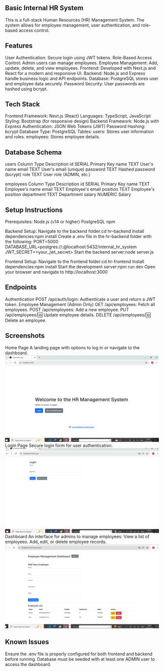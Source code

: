 ## Basic Internal HR System
This is a full-stack Human Resources (HR) Management System. The system allows for employee management, user authentication, and role-based access control.


## Features
User Authentication: Secure login using JWT tokens.
Role-Based Access Control: Admin users can manage employees.
Employee Management: Add, update, delete, and view employees.
Frontend: Developed with Next.js and React for a modern and responsive UI.
Backend: Node.js and Express handle business logic and API endpoints.
Database: PostgreSQL stores user and employee data securely.
Password Security: User passwords are hashed using bcrypt.

## Tech Stack
Frontend
    Framework: Next.js (React)
    Languages: TypeScript, JavaScript
    Styling: Bootstrap (for responsive design)
Backend
    Framework: Node.js with Express
    Authentication: JSON Web Tokens (JWT)
    Password Hashing: bcrypt
Database
    Type: PostgreSQL
    Tables:
        users: Stores user information and roles.
        employees: Stores employee details.

## Database Schema
users
    Column	    Type	    Description
    id	        SERIAL	    Primary Key
    name	    TEXT	    User's name
    email	    TEXT	    User's email (unique)
    password	TEXT	    Hashed password (bcrypt)
    role	    TEXT	    User role (ADMIN, etc.)

employees
    Column	    Type	    Description
    id	        SERIAL	    Primary Key
    name	    TEXT	    Employee's name
    email	    TEXT	    Employee's email
    position	TEXT	    Employee's position
    department	TEXT	    Department 
    salary	    NUMERIC	    Salary

## Setup Instructions
Prerequisites:
    Node.js (v14 or higher)
    PostgreSQL
    npm 

Backend Setup:
    Navigate to the backend folder:cd hr-backend
    Install dependencies:npm install
    Create a .env file in the hr-backend folder with the following:
        PORT=5000
        DATABASE_URL=postgres://<username>:<password>@localhost:5432/internal_hr_system
        JWT_SECRET=<your_jwt_secret>
    Start the backend server:node server.js

Frontend Setup:
    Navigate to the frontend folder:cd hr-frontend
    Install dependencies:npm install
    Start the development server:npm run dev
    Open your browser and navigate to http://localhost:3000

## Endpoints
Authentication
    POST /api/auth/login: Authenticate a user and return a JWT token.
Employee Management (Admin Only)
    GET /api/employees: Fetch all employees.
    POST /api/employees: Add a new employee.
    PUT /api/employees/:id: Update employee details.
    DELETE /api/employees/:id: Delete an employee.

## Screenshots
Home Page
    A landing page with options to log in or navigate to the dashboard.
    ![Home Page](./screenshots/home-page.png)
Login Page
    Secure login form for user authentication.
    ![Login Page](./screenshots/login-page.png)
Dashboard
    An interface for admins to manage employees:
        View a list of employees.
        Add, edit, or delete employee records.
    ![Dashboard](./screenshots/dashboard-page.png)

## Known Issues
Ensure the .env file is properly configured for both frontend and backend before running.
Database must be seeded with at least one ADMIN user to access the dashboard.
